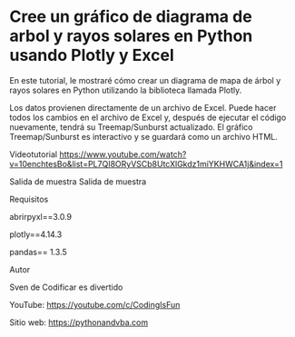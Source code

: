# Cree un gráfico de diagrama de arbol y rayos solares en Python usando Plotly y Excel
En este tutorial, le mostraré cómo crear un diagrama de mapa de árbol y rayos solares en Python utilizando la biblioteca llamada Plotly.

Los datos provienen directamente de un archivo de Excel. Puede hacer todos los cambios en el archivo de Excel y, después de ejecutar el código nuevamente, tendrá su Treemap/Sunburst actualizado. El gráfico Treemap/Sunburst es interactivo y se guardará como un archivo HTML.

Videotutorial
https://www.youtube.com/watch?v=10enchtesBo&list=PL7QI8ORyVSCb8UtcXlGkdz1miYKHWCA1j&index=1

Salida de muestra
Salida de muestra

Requisitos

abrirpyxl==3.0.9

plotly==4.14.3

pandas== 1.3.5

Autor


Sven de Codificar es divertido

YouTube: https://youtube.com/c/CodingIsFun

Sitio web: https://pythonandvba.com
